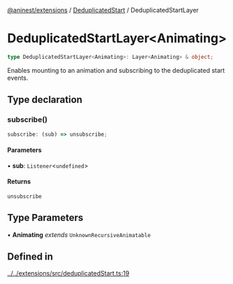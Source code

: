 [@aninest/extensions](../../index.md) / [DeduplicatedStart](../index.md) / DeduplicatedStartLayer

# DeduplicatedStartLayer\<Animating\>

```ts
type DeduplicatedStartLayer<Animating>: Layer<Animating> & object;
```

Enables mounting to an animation and subscribing to the deduplicated start
events.

## Type declaration

### subscribe()

```ts
subscribe: (sub) => unsubscribe;
```

#### Parameters

• **sub**: `Listener`\<`undefined`\>

#### Returns

`unsubscribe`

## Type Parameters

• **Animating** *extends* `UnknownRecursiveAnimatable`

## Defined in

[../../extensions/src/deduplicatedStart.ts:19](https://github.com/zphrs/aninest/blob/0970e35cce1ccab01b8ce4df8a59f00baff5cfda/extensions/src/deduplicatedStart.ts#L19)
